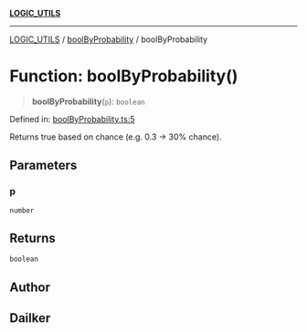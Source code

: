 [**LOGIC_UTILS**](../../README.md)

***

[LOGIC_UTILS](../../README.md) / [boolByProbability](../README.md) / boolByProbability

# Function: boolByProbability()

> **boolByProbability**(`p`): `boolean`

Defined in: [boolByProbability.ts:5](https://github.com/dailker/everyutil/blob/bf8adc96ac84c1d33f18a4705d529c444472a677/src/logic/boolByProbability.ts#L5)

Returns true based on chance (e.g. 0.3 → 30% chance).

## Parameters

### p

`number`

## Returns

`boolean`

## Author

## Dailker
